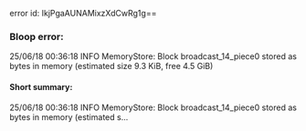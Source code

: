 error id: IkjPgaAUNAMixzXdCwRg1g==
### Bloop error:

25/06/18 00:36:18 INFO MemoryStore: Block broadcast_14_piece0 stored as bytes in memory (estimated size 9.3 KiB, free 4.5 GiB)
#### Short summary: 

25/06/18 00:36:18 INFO MemoryStore: Block broadcast_14_piece0 stored as bytes in memory (estimated s...